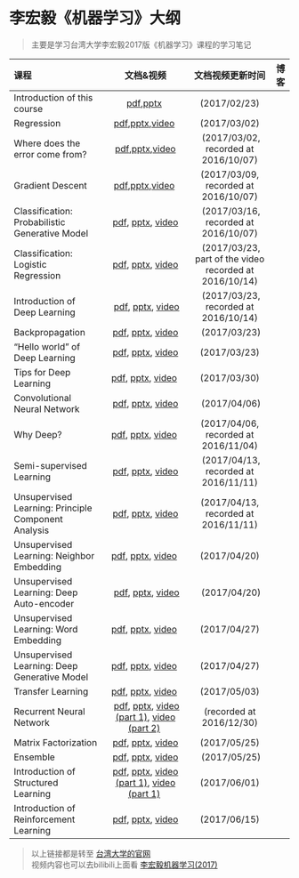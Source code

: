 
# 李宏毅《机器学习》大纲

> 主要是学习台湾大学李宏毅2017版《机器学习》课程的学习笔记

| 课程 | 文档&视频 | 文档视频更新时间 | 博客 |
| :--- | :---: | :---: | :---: |
| Introduction of this course | [pdf](http://speech.ee.ntu.edu.tw/~tlkagk/courses/ML_2017/Lecture/introduction.pdf),[pptx](http://speech.ee.ntu.edu.tw/~tlkagk/courses/ML_2017/Lecture/introduction.pptx) | (2017/02/23) | |
| Regression |[pdf](http://speech.ee.ntu.edu.tw/~tlkagk/courses/ML_2017/Lecture/Regression.pdf),[pptx](http://speech.ee.ntu.edu.tw/~tlkagk/courses/ML_2017/Lecture/Regression.pptx),[video](http://speech.ee.ntu.edu.tw/~tlkagk/courses/ML_2017/Lecture/Linear%20Regression.mp4)  | (2017/03/02) | |
| Where does the error come from? |  [pdf](http://speech.ee.ntu.edu.tw/~tlkagk/courses/ML_2017/Lecture/Bias%20and%20Variance.pdf),[pptx](http://speech.ee.ntu.edu.tw/~tlkagk/courses/ML_2017/Lecture/Bias%20and%20Variance.pptx),[video](http://speech.ee.ntu.edu.tw/~tlkagk/courses/ML_2017/Lecture/Error.mp4)  |  (2017/03/02, recorded at 2016/10/07) |  
| Gradient Descent  | [pdf](http://speech.ee.ntu.edu.tw/~tlkagk/courses/ML_2017/Lecture/Gradient%20Descent.pdf),[pptx](http://speech.ee.ntu.edu.tw/~tlkagk/courses/ML_2017/Lecture/Gradient%20Descent.pptx),[video](http://speech.ee.ntu.edu.tw/~tlkagk/courses/ML_2017/Lecture/Gradient%20Descent.mp4) | (2017/03/09, recorded at 2016/10/07)
| Classification: Probabilistic Generative Model | [pdf](http://speech.ee.ntu.edu.tw/~tlkagk/courses/ML_2017/Lecture/Classification%20(v2).pdf), [pptx](http://speech.ee.ntu.edu.tw/~tlkagk/courses/ML_2017/Lecture/Classification%20(v2).pptx), [video](http://speech.ee.ntu.edu.tw/~tlkagk/courses/ML_2017/Lecture/Classification.mp4) |  (2017/03/16, recorded at 2016/10/07) | |
| Classification: Logistic Regression | [pdf](http://speech.ee.ntu.edu.tw/~tlkagk/courses/ML_2017/Lecture/Logistic%20Regression%20(v4).pdf), [pptx](http://speech.ee.ntu.edu.tw/~tlkagk/courses/ML_2017/Lecture/Logistic%20Regression%20(v4).pptx), [video](http://speech.ee.ntu.edu.tw/~tlkagk/courses/ML_2017/Lecture/LR.mp4) |  (2017/03/23, part of the video recorded at 2016/10/14) | |
| Introduction of Deep Learning |  [pdf](http://speech.ee.ntu.edu.tw/~tlkagk/courses/ML_2017/Lecture/DL.pdf), [pptx](http://speech.ee.ntu.edu.tw/~tlkagk/courses/ML_2017/Lecture/DL.pptx), [video](http://speech.ee.ntu.edu.tw/~tlkagk/courses/ML_2017/Lecture/DL.mp4) |  (2017/03/23, recorded at 2016/10/14) | |
| Backpropagation  | [pdf](http://speech.ee.ntu.edu.tw/~tlkagk/courses/ML_2017/Lecture/BP%20(v2).pdf), [pptx](http://speech.ee.ntu.edu.tw/~tlkagk/courses/ML_2017/Lecture/BP%20(v2).pptx), [video](http://speech.ee.ntu.edu.tw/~tlkagk/courses/ML_2017/Lecture/BP.mp4) |  (2017/03/23) | |
| “Hello world” of Deep Learning |  [pdf](http://speech.ee.ntu.edu.tw/~tlkagk/courses/ML_2017/Lecture/Keras.pdf), [pptx](http://speech.ee.ntu.edu.tw/~tlkagk/courses/ML_2017/Lecture/Keras.pptx), [video](http://speech.ee.ntu.edu.tw/~tlkagk/courses/ML_2017/Lecture/Keras.mp4)  | (2017/03/23) | |
| Tips for Deep Learning  | [pdf](http://speech.ee.ntu.edu.tw/~tlkagk/courses/ML_2017/Lecture/DNN%20tip.pdf), [pptx](http://speech.ee.ntu.edu.tw/~tlkagk/courses/ML_2017/Lecture/DNN%20tip.pptx), [video](http://speech.ee.ntu.edu.tw/~tlkagk/courses/ML_2017/Lecture/DNN_tip.mp4)  | (2017/03/30) | |
| Convolutional Neural Network  | [pdf](http://speech.ee.ntu.edu.tw/~tlkagk/courses/ML_2017/Lecture/CNN.pdf), [pptx](http://speech.ee.ntu.edu.tw/~tlkagk/courses/ML_2017/Lecture/CNN.pptx), [video](http://speech.ee.ntu.edu.tw/~tlkagk/courses/ML_2017/Lecture/CNN.mp4) |  (2017/04/06) | |
| Why Deep?  | [pdf](http://speech.ee.ntu.edu.tw/~tlkagk/courses/ML_2017/Lecture/Why.pdf), [pptx](http://speech.ee.ntu.edu.tw/~tlkagk/courses/ML_2017/Lecture/Why.pptx), [video](http://speech.ee.ntu.edu.tw/~tlkagk/courses/ML_2017/Lecture/Why.mp4)  | (2017/04/06, recorded at 2016/11/04) | |
| Semi-supervised Learning  | [pdf](http://speech.ee.ntu.edu.tw/~tlkagk/courses/ML_2017/Lecture/semi.pdf), [pptx](http://speech.ee.ntu.edu.tw/~tlkagk/courses/ML_2017/Lecture/semi.pptx), [video](http://speech.ee.ntu.edu.tw/~tlkagk/courses/ML_2017/Lecture/semi.mp4) |  (2017/04/13, recorded at 2016/11/11) | |
| Unsupervised Learning: Principle Component Analysis |  [pdf](http://speech.ee.ntu.edu.tw/~tlkagk/courses/ML_2017/Lecture/PCA%20(v3).pdf), [pptx](http://speech.ee.ntu.edu.tw/~tlkagk/courses/ML_2017/Lecture/PCA%20(v3).pptx), [video](http://speech.ee.ntu.edu.tw/~tlkagk/courses/ML_2017/Lecture/PCA.mp4)  | (2017/04/13, recorded at 2016/11/11) | |
| Unsupervised Learning: Neighbor Embedding  | [pdf](http://speech.ee.ntu.edu.tw/~tlkagk/courses/ML_2017/Lecture/TSNE.pdf), [pptx](http://speech.ee.ntu.edu.tw/~tlkagk/courses/ML_2017/Lecture/TSNE.pptx), [video](http://speech.ee.ntu.edu.tw/~tlkagk/courses/ML_2017/Lecture/graph.mp4)  | (2017/04/20) | |
| Unsupervised Learning: Deep Auto-encoder |  [pdf](http://speech.ee.ntu.edu.tw/~tlkagk/courses/ML_2017/Lecture/auto.pdf), [pptx](http://speech.ee.ntu.edu.tw/~tlkagk/courses/ML_2017/Lecture/auto.pptx), [video](http://speech.ee.ntu.edu.tw/~tlkagk/courses/ML_2017/Lecture/auto.mp4) |  (2017/04/20) | |
| Unsupervised Learning: Word Embedding  | [pdf](http://speech.ee.ntu.edu.tw/~tlkagk/courses/ML_2017/Lecture/word2vec%20(v2).pdf), [pptx](http://speech.ee.ntu.edu.tw/~tlkagk/courses/ML_2017/Lecture/word2vec%20(v2).pptx), [video](http://speech.ee.ntu.edu.tw/~tlkagk/courses/ML_2017/Lecture/word2vec.mp4)  | (2017/04/27) | |
| Unsupervised Learning: Deep Generative Model | [pdf](http://speech.ee.ntu.edu.tw/~tlkagk/courses/ML_2017/Lecture/GAN%20(v3).pdf), [pptx](http://speech.ee.ntu.edu.tw/~tlkagk/courses/ML_2017/Lecture/GAN%20(v3).pptx), [video](http://speech.ee.ntu.edu.tw/~tlkagk/courses/ML_2017/Lecture/GAN.mp4)  | (2017/04/27) | |
| Transfer Learning  | [pdf](http://speech.ee.ntu.edu.tw/~tlkagk/courses/ML_2017/Lecture/transfer.pdf), [pptx](http://speech.ee.ntu.edu.tw/~tlkagk/courses/ML_2017/Lecture/transfer.pptx), [video](http://speech.ee.ntu.edu.tw/~tlkagk/courses/ML_2017/Lecture/TF.mp4)  | (2017/05/03) | |
| Recurrent Neural Network |  [pdf](http://speech.ee.ntu.edu.tw/~tlkagk/courses/ML_2017/Lecture/RNN.pdf), [pptx](http://speech.ee.ntu.edu.tw/~tlkagk/courses/ML_2017/Lecture/RNN.pptx), [video (part 1)](http://speech.ee.ntu.edu.tw/~tlkagk/courses/ML_2017/Lecture/RNN1.mp4), [video (part 2)](http://speech.ee.ntu.edu.tw/~tlkagk/courses/ML_2017/Lecture/RNN2.mp4)  | (recorded at 2016/12/30) | |
| Matrix Factorization |  [pdf](http://speech.ee.ntu.edu.tw/~tlkagk/courses/ML_2017/Lecture/MF.pdf), [pptx](http://speech.ee.ntu.edu.tw/~tlkagk/courses/ML_2017/Lecture/MF.pptx), [video](http://speech.ee.ntu.edu.tw/~tlkagk/courses/ML_2017/Lecture/MF.mp4)  | (2017/05/25) | |
| Ensemble | [pdf](http://speech.ee.ntu.edu.tw/~tlkagk/courses/ML_2017/Lecture/Ensemble.pdf), [pptx](http://speech.ee.ntu.edu.tw/~tlkagk/courses/ML_2017/Lecture/Ensemble.pptx), [video](http://speech.ee.ntu.edu.tw/~tlkagk/courses/ML_2017/Lecture/Ensemble.mp4) |  (2017/05/25) | |
| Introduction of Structured Learning  | [pdf](http://speech.ee.ntu.edu.tw/~tlkagk/courses/ML_2017/Lecture/Structured%20Introduction.pdf), [pptx](http://speech.ee.ntu.edu.tw/~tlkagk/courses/ML_2017/Lecture/Structured%20Introduction.pptx), [video (part 1)](http://speech.ee.ntu.edu.tw/~tlkagk/courses/ML_2017/Lecture/Structured.mp4), [video (part 1)](http://speech.ee.ntu.edu.tw/~tlkagk/courses/ML_2017/Lecture/Gibbs.mp4)  | (2017/06/01) | |
| Introduction of Reinforcement Learning |  [pdf](http://speech.ee.ntu.edu.tw/~tlkagk/courses/ML_2017/Lecture/RL%20(v4).pdf), [pptx](http://speech.ee.ntu.edu.tw/~tlkagk/courses/ML_2017/Lecture/RL%20(v4).pptx), [video](http://speech.ee.ntu.edu.tw/~tlkagk/courses/ML_2017/Lecture/RL.mp4)  | (2017/06/15) ||


> 以上链接都是转至 [台湾大学的官网](http://speech.ee.ntu.edu.tw/~tlkagk/courses_ML17.html)
<br>视频内容也可以去bilibili上面看 [李宏毅机器学习(2017)](https://www.bilibili.com/video/av10590361/)
